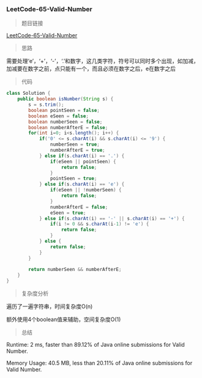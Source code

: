 ### LeetCode-65-Valid-Number

> 题目链接

[LeetCode-65-Valid-Number](https://leetcode.com/problems/valid-number/)

> 思路

需要处理‘e’，‘+’，‘-’，‘.’和数字，这几类字符，符号可以同时多个出现，如加减，加减要在数字之前，点只能有一个，而且必须在数字之后，e在数字之后

> 代码

```java
class Solution {
    public boolean isNumber(String s) {
        s = s.trim();
        boolean pointSeen = false;
        boolean eSeen = false;
        boolean numberSeen = false;
        boolean numberAfterE = false;
        for(int i=0; i<s.length(); i++) {
            if('0' <= s.charAt(i) && s.charAt(i) <= '9') {
                numberSeen = true;
                numberAfterE = true;
            } else if(s.charAt(i) == '.') { 
                if(eSeen || pointSeen) {
                    return false;
                }
                pointSeen = true;
            } else if(s.charAt(i) == 'e') { 
                if(eSeen || !numberSeen) {
                    return false;
                }
                numberAfterE = false;
                eSeen = true;
            } else if(s.charAt(i) == '-' || s.charAt(i) == '+') {
                if(i != 0 && s.charAt(i-1) != 'e') {
                    return false;
                }
            } else {
                return false;
            }
        }
    
        return numberSeen && numberAfterE;
    }
}
```

> 复杂度分析

遍历了一遍字符串，时间复杂度O(n)

额外使用4个boolean值来辅助，空间复杂度O(1)

> 总结

Runtime: 2 ms, faster than 89.12% of Java online submissions for Valid Number.

Memory Usage: 40.5 MB, less than 20.11% of Java online submissions for Valid Number.
